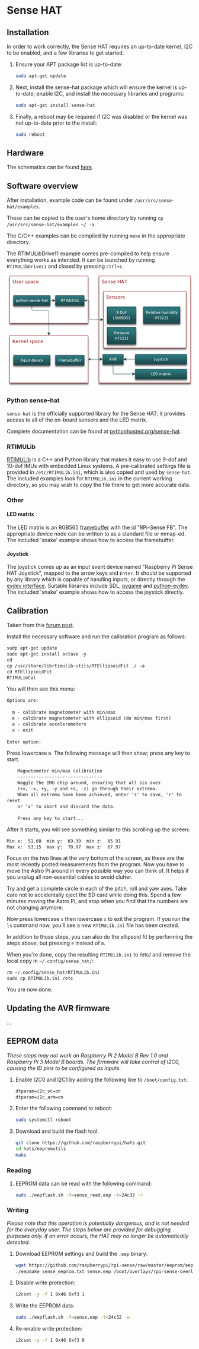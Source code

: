 # Sense HAT

## Installation

In order to work correctly, the Sense HAT requires an up-to-date kernel, I2C to be enabled, and a few libraries to get started.

1. Ensure your APT package list is up-to-date:

    ```bash
    sudo apt-get update
    ```

1. Next, install the sense-hat package which will ensure the kernel is up-to-date, enable I2C, and install the necessary libraries and programs:

    ```bash
    sudo apt-get install sense-hat
    ```

1. Finally, a reboot may be required if I2C was disabled or the kernel was not up-to-date prior to the install:

    ```bash
    sudo reboot
    ```

## Hardware

The schematics can be found [here](images/Sense-HAT-V1_0.pdf).

## Software overview

After installation, example code can be found under `/usr/src/sense-hat/examples`.

These can be copied to the user's home directory by running `cp /usr/src/sense-hat/examples ~/ -a`.

The C/C++ examples can be compiled by running `make` in the appropriate directory.

The RTIMULibDrive11 example comes pre-compiled to help ensure everything works as intended. It can be launched by running `RTIMULibDrive11` and closed by pressing `Ctrl+c`.

![Sense HAT software overview diagram](images/sense-overview.png)

### Python sense-hat

`sense-hat` is the officially supported library for the Sense HAT; it provides access to all of the on-board sensors and the LED matrix.

Complete documentation can be found at [pythonhosted.org/sense-hat](https://pythonhosted.org/sense-hat/).

### RTIMULib

[RTIMULib](https://github.com/RPi-Distro/RTIMULib) is a C++ and Python library that makes it easy to use 9-dof and 10-dof IMUs with embedded Linux systems. A pre-calibrated settings file is provided in `/etc/RTIMULib.ini`, which is also copied and used by `sense-hat`. The included examples look for `RTIMULib.ini` in the current working directory, so you may wish to copy the file there to get more accurate data.

### Other

#### LED matrix

The LED matrix is an RGB565 [framebuffer](https://www.kernel.org/doc/Documentation/fb/framebuffer.txt) with the id "RPi-Sense FB". The appropriate device node can be written to as a standard file or mmap-ed. The included 'snake' example shows how to access the framebuffer.

#### Joystick

The joystick comes up as an input event device named "Raspberry Pi Sense HAT Joystick", mapped to the arrow keys and `Enter`. It should be supported by any library which is capable of handling inputs, or directly through the [evdev interface](https://www.kernel.org/doc/Documentation/input/input.txt). Suitable libraries include SDL, [pygame](http://www.pygame.org/docs/) and [python-evdev](https://python-evdev.readthedocs.org/en/latest/). The included 'snake' example shows how to access the joystick directly.

## Calibration

Taken from this [forum post](https://www.raspberrypi.org/forums/viewtopic.php?f=104&t=109064&p=750616#p810193).

Install the necessary software and run the calibration program as follows:

````
sudp apt-get update
sudo apt-get install octave -y
cd
cp /usr/share/librtimulib-utils/RTEllipsoidFit ./ -a
cd RTEllipsoidFit
RTIMULibCal
````

You will then see this menu:

    Options are:

      m - calibrate magnetometer with min/max
      e - calibrate magnetometer with ellipsoid (do min/max first)
      a - calibrate accelerometers
      x - exit

    Enter option:

Press lowercase `m`. The following message will then show; press any key to start.

````
    Magnetometer min/max calibration
    --------------------------------
    Waggle the IMU chip around, ensuring that all six axes
    (+x, -x, +y, -y and +z, -z) go through their extrema.
    When all extrema have been achieved, enter 's' to save, 'r' to reset
    or 'x' to abort and discard the data.

    Press any key to start...
````

After it starts, you will see something similar to this scrolling up the screen:

    Min x:  51.60  min y:  69.39  min z:  65.91
    Max x:  53.15  max y:  70.97  max z:  67.97

Focus on the two lines at the very bottom of the screen, as these are the most recently posted measurements from the program.
Now you have to move the Astro Pi around in every possible way you can think of. It helps if you unplug all non-essential cables to avoid clutter.

Try and get a complete circle in each of the pitch, roll and yaw axes. Take care not to accidentally eject the SD card while doing this. Spend a few minutes moving the Astro Pi, and stop when you find that the numbers are not changing anymore.

Now press lowercase `s` then lowercase `x` to exit the program. If you run the `ls` command now, you'll see a new `RTIMULib.ini` file has been created.

In addition to those steps, you can also do the ellipsoid fit by performing the steps above, but pressing `e` instead of `m`.

When you're done, copy the resulting `RTIMULib.ini` to /etc/ and remove the local copy in `~/.config/sense_hat/`:

    rm ~/.config/sense_hat/RTIMULib.ini
    sudo cp RTIMULib.ini /etc

You are now done.

## Updating the AVR firmware

...

## EEPROM data

*These steps may not work on Raspberry Pi 2 Model B Rev 1.0 and Raspberry Pi 3 Model B boards. The firmware will take control of I2C0, causing the ID pins to be configured as inputs.*

1. Enable I2C0 and I2C1 by adding the following line to `/boot/config.txt`:

    ```
    dtparam=i2c_vc=on
    dtparam=i2c_arm=on
    ```
    
1. Enter the following command to reboot:

    ```bash
    sudo systemctl reboot
    ```
    
1. Download and build the flash tool:

    ```bash
    git clone https://github.com/raspberrypi/hats.git
    cd hats/eepromutils
    make
    ```

### Reading

1. EEPROM data can be read with the following command:

    ```bash
    sudo ./eepflash.sh -f=sense_read.eep -t=24c32 -r
    ```

### Writing

*Please note that this operation is potentially dangerous, and is not needed for the everyday user. The steps below are provided for debugging purposes only. If an error occurs, the HAT may no longer be automatically detected.*

1. Download EEPROM settings and build the `.eep` binary:

    ```bash
    wget https://github.com/raspberrypi/rpi-sense/raw/master/eeprom/eeprom_settings.txt -O sense_eeprom.txt
    ./eepmake sense_eeprom.txt sense.eep /boot/overlays/rpi-sense-overlay.dtb
    ```

1. Disable write protection:

    ```bash
    i2cset -y -f 1 0x46 0xf3 1
    ```

1. Write the EEPROM data:

    ```bash
    sudo ./eepflash.sh -f=sense.eep -t=24c32 -w

    ```
    
1. Re-enable write protection:

    ```bash
    i2cset -y -f 1 0x46 0xf3 0
    ```
